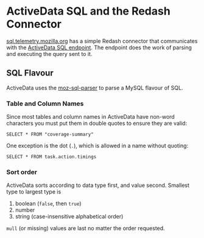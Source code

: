 # ActiveData SQL and the Redash Connector

[sql.telemetry.mozilla.org](https://sql.telemetry.mozilla.org/) has a simple Redash connector that communicates with the [ActiveData SQL endpoint](https://activedata.allizom.org/sql). The endpoint does the work of parsing and executing the query sent to it.   

## SQL Flavour

ActiveData uses the [moz-sql-parser](https://github.com/mozilla/moz-sql-parser) to parse a MySQL flavour of SQL. 

### Table and Column Names

Since most tables and column names in ActiveData have non-word characters you must put them in double quotes to ensure they are valid:

    SELECT * FROM "coverage-summary"   

One exception is the dot (`.`), which is allowed in a name without quoting:

    SELECT * FROM task.action.timings  


### Sort order

ActiveData sorts according to data type first, and value second. Smallest type to largest type is

1. boolean (`false`, then `true`)
2. number
3. string (case-insensitive alphabetical order) 

`mull` (or missing) values are last no matter the order requested.       






